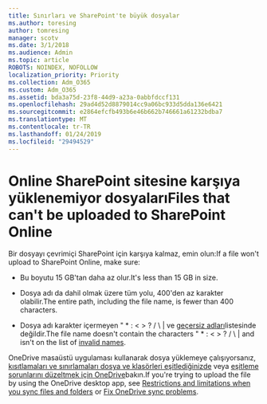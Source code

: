 ```yaml
---
title: Sınırları ve SharePoint'te büyük dosyalar
ms.author: toresing
author: tomresing
manager: scotv
ms.date: 3/1/2018
ms.audience: Admin
ms.topic: article
ROBOTS: NOINDEX, NOFOLLOW
localization_priority: Priority
ms.collection: Adm_O365
ms.custom: Adm_O365
ms.assetid: bda3a75d-23f8-44d9-a23a-0abbfdccf131
ms.openlocfilehash: 29ad4d52d8879014cc9a06bc933d5dda136e6421
ms.sourcegitcommit: e2864efcfb493b6e46b662b746661a61232bdba7
ms.translationtype: MT
ms.contentlocale: tr-TR
ms.lasthandoff: 01/24/2019
ms.locfileid: "29494529"
---
```

# <a name="files-that-cant-be-uploaded-to-sharepoint-online"></a><span data-ttu-id="b76ec-102">Online SharePoint sitesine karşıya yüklenemiyor dosyaları</span><span class="sxs-lookup"><span data-stu-id="b76ec-102">Files that can't be uploaded to SharePoint Online</span></span>

<span data-ttu-id="b76ec-103">Bir dosyayı çevrimiçi SharePoint için karşıya kalmaz, emin olun:</span><span class="sxs-lookup"><span data-stu-id="b76ec-103">If a file won't upload to SharePoint Online, make sure:</span></span>
  
- <span data-ttu-id="b76ec-104">Bu boyutu 15 GB'tan daha az olur.</span><span class="sxs-lookup"><span data-stu-id="b76ec-104">It's less than 15 GB in size.</span></span>
    
- <span data-ttu-id="b76ec-105">Dosya adı da dahil olmak üzere tüm yolu, 400'den az karakter olabilir.</span><span class="sxs-lookup"><span data-stu-id="b76ec-105">The entire path, including the file name, is fewer than 400 characters.</span></span>
    
- <span data-ttu-id="b76ec-p101">Dosya adı karakter içermeyen " \* : \< \> ? / \ | ve [geçersiz adları](https://go.microsoft.com/fwlink/?linkid=866430)listesinde değildir.</span><span class="sxs-lookup"><span data-stu-id="b76ec-p101">The file name doesn't contain the characters " \* : \< \> ? / \ | and isn't on the list of [invalid names](https://go.microsoft.com/fwlink/?linkid=866430).</span></span>
    
<span data-ttu-id="b76ec-108">OneDrive masaüstü uygulaması kullanarak dosya yüklemeye çalışıyorsanız, [kısıtlamaları ve sınırlamaları dosya ve klasörleri eşitlediğinizde](http://go.microsoft.com/fwlink/p/?LinkID=717734) veya [eşitleme sorunlarını düzeltmek için OneDrive](https://go.microsoft.com/fwlink/?linkid=866431)bakın.</span><span class="sxs-lookup"><span data-stu-id="b76ec-108">If you're trying to upload the file by using the OneDrive desktop app, see [Restrictions and limitations when you sync files and folders](http://go.microsoft.com/fwlink/p/?LinkID=717734) or [Fix OneDrive sync problems](https://go.microsoft.com/fwlink/?linkid=866431).</span></span>
  

